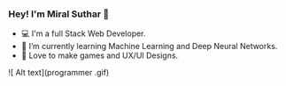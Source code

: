 ### Hey! I'm Miral Suthar 👋

- 💻 I'm a full Stack Web Developer.
- 🌱 I’m currently learning Machine Learning and Deep Neural Networks.
- 💚 Love to make games and UX/UI Designs.

 ![ Alt text](programmer .gif)

